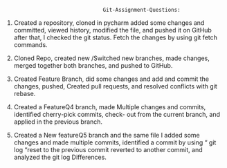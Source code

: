                                     Git-Assignment-Questions:
1.	Created a repository, cloned in pycharm added some changes and committed, viewed history, modified the file, and pushed it on GitHub after that, I checked the git status. Fetch the changes by using git fetch commands.

2.	Cloned Repo, created new /Switched new branches, made changes, merged together both branches, and pushed to GitHub.


3.	Created Feature Branch, did some changes and add and commit the changes, pushed, Created pull requests, and resolved conflicts with git rebase.

4.	Created a FeatureQ4 branch, made Multiple changes and commits, identified cherry-pick commits, check- out from the current branch, and applied in the previous branch.


5.	Created a New featureQ5 branch and the same file I added some changes and made multiple commits, identified a commit by using “ git log “reset to the previous commit reverted to another commit, and analyzed the git log Differences.
